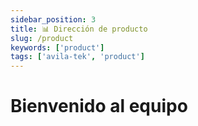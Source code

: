 ```yaml
---
sidebar_position: 3
title: 📊 Dirección de producto
slug: /product
keywords: ['product']
tags: ['avila-tek', 'product']
---
```


# Bienvenido al equipo

